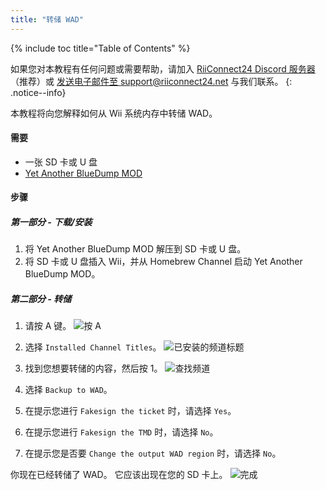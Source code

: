 ```yaml
---
title: "转储 WAD"
---
```


{% include toc title="Table of Contents" %}

如果您对本教程有任何问题或需要帮助，请加入 [RiiConnect24 Discord 服务器](https://discord.gg/rc24)（推荐）或 [发送电子邮件至 support@riiconnect24.net](mailto:support@riiconnect24.net) 与我们联系。
{: .notice--info}

本教程将向您解释如何从 Wii 系统内存中转储 WAD。

#### 需要
* 一张 SD 卡或 U 盘
* [Yet Another BlueDump MOD](https://oscwii.org/library/app/Yet-Another-BlueDump-Mod)

#### 步骤
##### 第一部分 - 下载/安装

1. 将 Yet Another BlueDump MOD 解压到 SD 卡或 U 盘。
2. 将 SD 卡或 U 盘插入 Wii，并从 Homebrew Channel 启动 Yet Another BlueDump MOD。

##### 第二部分 - 转储
1. 请按 A 键。 ![按 A](/images/DumpWADS/2.png)

2. 选择 `Installed Channel Titles`。 ![已安装的频道标题](/images/DumpWADS/3.png)

3. 找到您想要转储的内容，然后按 1。 ![查找频道](/images/DumpWADS/4.png)

4. 选择 `Backup to WAD`。
5. 在提示您进行 `Fakesign the ticket` 时，请选择 `Yes`。
6. 在提示您进行 `Fakesign the TMD` 时，请选择 `No`。
7. 在提示您是否要 `Change the output WAD region` 时，请选择 `No`。

你现在已经转储了 WAD。 它应该出现在您的 SD 卡上。 ![完成](/images/DumpWADS/5.png)
